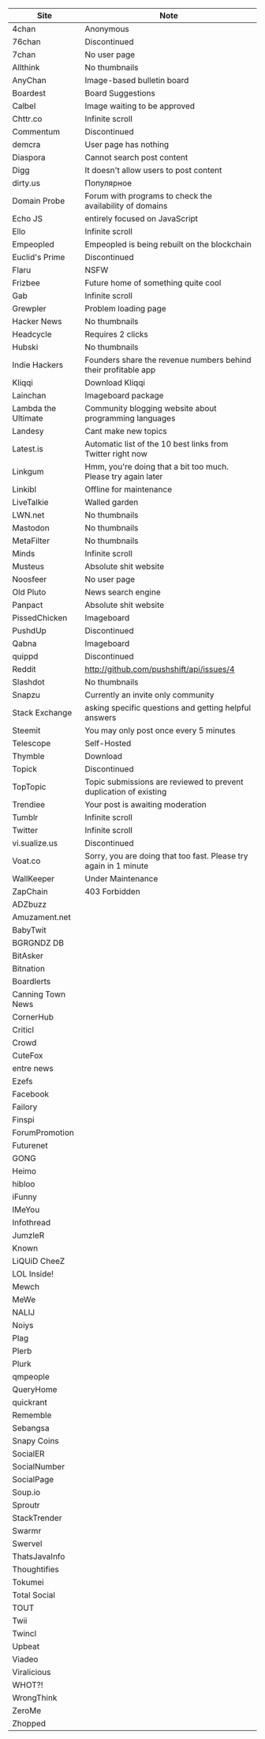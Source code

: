Site | Note
-----|-----
4chan | Anonymous
76chan | Discontinued
7chan | No user page
Allthink | No thumbnails
AnyChan | Image-based bulletin board
Boardest | Board Suggestions
Calbel | Image waiting to be approved
Chttr.co | Infinite scroll
Commentum | Discontinued
demcra | User page has nothing
Diaspora | Cannot search post content
Digg | It doesn't allow users to post content
dirty.us | Популярное
Domain Probe | Forum with programs to check the availability of domains
Echo JS | entirely focused on JavaScript
Ello | Infinite scroll
Empeopled | Empeopled is being rebuilt on the blockchain
Euclid's Prime | Discontinued
Flaru | NSFW
Frizbee | Future home of something quite cool
Gab | Infinite scroll
Grewpler | Problem loading page
Hacker News | No thumbnails
Headcycle | Requires 2 clicks
Hubski | No thumbnails
Indie Hackers | Founders share the revenue numbers behind their profitable app
Kliqqi | Download Kliqqi
Lainchan | Imageboard package
Lambda the Ultimate | Community blogging website about programming languages
Landesy | Cant make new topics
Latest.is | Automatic list of the 10 best links from Twitter right now
Linkgum | Hmm, you're doing that a bit too much. Please try again later
Linkibl | Offline for maintenance
LiveTalkie | Walled garden
LWN.net | No thumbnails
Mastodon | No thumbnails
MetaFilter | No thumbnails
Minds | Infinite scroll
Musteus | Absolute shit website
Noosfeer | No user page
Old Pluto | News search engine
Panpact | Absolute shit website
PissedChicken | Imageboard
PushdUp | Discontinued
Qabna | Imageboard
quippd | Discontinued
Reddit | http://github.com/pushshift/api/issues/4
Slashdot | No thumbnails
Snapzu | Currently an invite only community
Stack Exchange | asking specific questions and getting helpful answers
Steemit | You may only post once every 5 minutes
Telescope | Self-Hosted
Thymble | Download
Topick | Discontinued
TopTopic | Topic submissions are reviewed to prevent duplication of existing
Trendiee | Your post is awaiting moderation
Tumblr | Infinite scroll
Twitter | Infinite scroll
vi.sualize.us | Discontinued
Voat.co | Sorry, you are doing that too fast. Please try again in 1 minute
WallKeeper | Under Maintenance
ZapChain | 403 Forbidden
ADZbuzz |
Amuzament.net |
BabyTwit |
BGRGNDZ DB |
BitAsker |
Bitnation |
Boardlerts |
Canning Town News |
CornerHub |
Criticl |
Crowd |
CuteFox |
entre news |
Ezefs |
Facebook |
Failory |
Finspi |
ForumPromotion |
Futurenet |
GONG |
Heimo |
hibloo |
iFunny |
IMeYou |
Infothread |
JumzleR |
Known |
LiQUiD CheeZ |
LOL Inside! |
Mewch |
MeWe |
NALIJ |
Noiys |
Plag |
Plerb |
Plurk |
qmpeople |
QueryHome |
quickrant |
Rememble |
Sebangsa |
Snapy Coins |
SocialER |
SocialNumber |
SocialPage |
Soup.io |
Sproutr |
StackTrender |
Swarmr |
Swervel |
ThatsJavaInfo |
Thoughtifies |
Tokumei |
Total Social |
TOUT |
Twii |
Twincl |
Upbeat |
Viadeo |
Viralicious |
WHOT?! |
WrongThink |
ZeroMe |
Zhopped |

